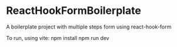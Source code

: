 # ReactHookFormBoilerplate
A boilerplate project with multiple steps form using react-hook-form

To run, using vite:
npm install
npm run dev